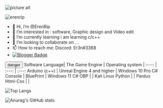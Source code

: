 ![picture alt]( https://media.giphy.com/media/HoIrPgqTBiB2XvVEf7/giphy.gif "Title is optional")
<p align="left"> <img src="https://komarev.com/ghpvc/?username=erenrip&label=Profile%20views&color=0e75b6&style=flat" alt="erenrip" /> </p>



- 👋 Hi, I’m @ErenRip
- 👀 I’m interested in :  software, Graphic design and Video edit
- 🌱 I’m currently learning  i am learning c/c++
- 💞️ I’m looking to collaborate on ...
- 📫 How to reach me: Dıscord: Er3n#3368
- [![Blogger Badge](https://img.shields.io/badge/-Blogger-FF9800?style=flat-quare&labelColor=FF9800&logo=Blogger&logoColor=white&link=https://codebankhub.blogspot.com)](https://codehubcommunity.blogspot.com) 

<button class="btn btn-outline-danger" type="button">danger</button>
Software Language| The Game Engine | Operating system
| :---: | :---: | :---:
Arduino (c++)  | Unreal Engine 4 and higher | Windows 10 Pro
C# Console  | BluePrint | Windows 11
C# OBP      |           | Kali Linux
Python      |           | Pardus
Html-Css    |           |

   


![Top Langs](https://github-readme-stats.vercel.app/api/top-langs/?username=erenrip&hide=javascript,css,scss,html&theme=tokyonight)


![Anurag's GitHub stats](https://github-readme-stats.vercel.app/api?username=erenrip&theme=github_dark&show_icons=true)


